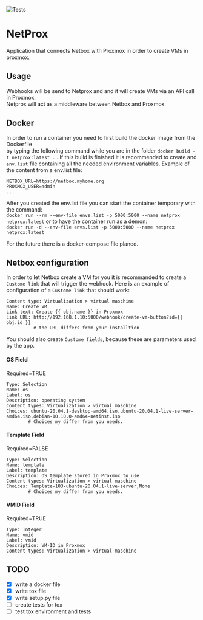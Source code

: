 ![Tests](https://github.com/chris8838/netprox/actions/workflows/tox.yml/badge.svg)
# NetProx  
Application that connects Netbox with Proxmox in order to create VMs in proxmox.

## Usage  

Webhooks will be send to Netprox and and it will create VMs via an API call in Proxmox.  
Netprox will act as a middleware between Netbox and Proxmox.

## Docker
In order to run a container you need to first build the docker image from the Dockerfile   
by typing the following command while you are in the folder `docker build -t netprox:latest .` .
If this build is finished it is recommended to create and `env.list` file containing all the needed environment variables.
Example of the content from a env.list file:
``` 
NETBOX_URL=https://netbox.myhome.org
PROXMOX_USER=admin
...
```
After you created the env.list file you can start the container temporary with the command:   
`docker run --rm --env-file envs.list -p 5000:5000 --name netprox netprox:latest`
or to have the container run as a demon:  
`docker run -d --env-file envs.list -p 5000:5000 --name netprox netprox:latest`

For the future there is a docker-compose file planed. 

## Netbox configuration

In order to let Netbox create a VM for you it is recommanded to 
create a `Custome link` that will trigger the webhook.
Here is an example of configuration of a `Custome link` that should work:
```
Content type: Virtualization > virtual maschine
Name: Create VM
Link text: Create {{ obj.name }} in Proxmox
Link URL: http://192.168.1.10:5000/webhook/create-vm-button?id={{ obj.id }} 
          # the URL differs from your installtion
```
You should also create `Custome fields`, because these are parameters used by the app.


#### OS Field
Required=TRUE  

```
Type: Selection
Name: os
Label: os
Description: operating system
Content types: Virtualization > virtual maschine
Choices: ubuntu-20.04.1-desktop-amd64.iso,ubuntu-20.04.1-live-server-amd64.iso,debian-10.10.0-amd64-netinst.iso
        # Choices my differ from you needs.
```
#### Template Field
Required=FALSE  
```
Type: Selection
Name: template
Label: template
Description: OS template stored in Proxmox to use
Content types: Virtualization > virtual maschine
Choices: Template-103-ubuntu-20.04.1-live-server,None
        # Choices my differ from you needs.
```

#### VMID Field
Required=TRUE  

```
Type: Integer
Name: vmid
Label: vmid
Description: VM-ID in Proxmox
Content types: Virtualization > virtual maschine

```

## TODO  

- [X] write a docker file 
- [X] write tox file
- [X] write setup.py file
- [ ] create tests for tox
- [ ] test tox environment and tests